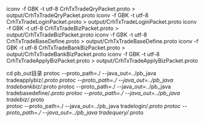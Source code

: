 iconv -f GBK -t utf-8 CrhTxTradeQryPacket.proto > output/CrhTxTradeQryPacket.proto
iconv -f GBK -t utf-8 CrhTxTradeLoginPacket.proto > output/CrhTxTradeLoginPacket.proto
iconv -f GBK -t utf-8 CrhTxTradeBizPacket.proto > output/CrhTxTradeBizPacket.proto
iconv -f GBK -t utf-8 CrhTxTradeBaseDefine.proto > output/CrhTxTradeBaseDefine.proto
iconv -f GBK -t utf-8 CrhTxTradeBankBizPacket.proto > output/CrhTxTradeBankBizPacket.proto
iconv -f GBK -t utf-8 CrhTxTradeApplyBizPacket.proto > output/CrhTxTradeApplyBizPacket.proto


cd pb_out目录
protoc --proto_path=./ --java_out=../pb_java tradeapplybiz/*.proto
protoc --proto_path=./ --java_out=../pb_java tradebankbiz/*.proto 
protoc --proto_path=./ --java_out=../pb_java tradebasedefine/*.proto
protoc --proto_path=./ --java_out=../pb_java tradebiz/*.proto       
protoc --proto_path=./ --java_out=../pb_java tradelogin/*.proto
protoc --proto_path=./ --java_out=../pb_java tradequery/*.proto
